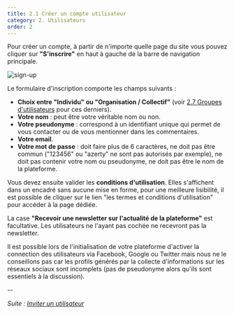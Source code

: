 ```yaml
---
title: 2.1 Créer un compte utilisateur
category: 2. Utilisateurs
order: 2
---
```


Pour créer un compte, à partir de n'importe quelle page du site vous pouvez cliquer sur **"S'inscrire"** en haut à gauche de la barre de navigation principale.

![sign-up]({{site.baseurl}}/uploads/2-1-1-sign-up.png)

Le formulaire d'inscription comporte les champs suivants :
- **Choix entre "Individu" ou "Organisation / Collectif"** (voir [2.7 Groupes d'utilisateurs]({{site.baseurl}}/2-utilisateurs/7-groupes-utilisateurs/) pour ces derniers).
- **Votre nom** : peut être votre véritable nom ou non.
- **Votre pseudonyme** : correspond à un identifiant unique qui permet de vous contacter ou de vous mentionner dans les commentaires.
- **Votre email**.
- **Votre mot de passe** : doit faire plus de 6 caractères, ne doit pas être commun ("123456" ou "azerty" ne sont pas autorisés par exemple), ne doit pas contenir votre nom ou pseudonyme, ne doit pas être le nom de la plateforme.

Vous devez ensuite valider les **conditions d'utilisation**. Elles s'affichent dans un encadré sans aucune mise en forme, pour une meilleure lisibilité, il est possible de cliquer sur le lien "les termes et conditions d'utilisation" pour accéder à la page dédiée.

La case **"Recevoir une newsletter sur l'actualité de la plateforme"** est facultative. Les utilisateurs ne l'ayant pas cochée ne recevront pas la newsletter.

Il est possible lors de l'initialisation de votre plateforme d'activer la connection des utilisateurs via Facebook, Google ou Twitter mais nous ne le conseillons pas car les profils générés par la collecte d'informations sur les réseaux sociaux sont incomplets (pas de pseudonyme alors qu'ils sont essentiels à la discussion).

--

*Suite : [Inviter un utilisateur]({{site.baseurl}}/2-utilisateurs/2-inviter-utilisateur/)*
